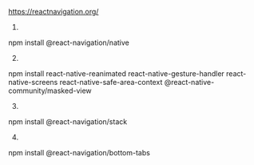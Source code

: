 https://reactnavigation.org/

1.
npm install @react-navigation/native

2.
npm install react-native-reanimated react-native-gesture-handler react-native-screens react-native-safe-area-context @react-native-community/masked-view

3.
npm install @react-navigation/stack

4.
npm install @react-navigation/bottom-tabs